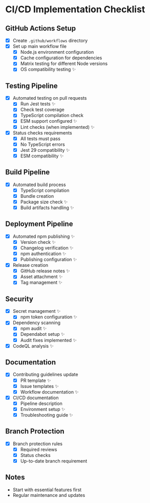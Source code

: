 # CI/CD Implementation Checklist

## GitHub Actions Setup
- [x] Create `.github/workflows` directory
- [x] Set up main workflow file
  - [x] Node.js environment configuration
  - [x] Cache configuration for dependencies
  - [x] Matrix testing for different Node versions
  - [x] OS compatibility testing ✨

## Testing Pipeline
- [x] Automated testing on pull requests
  - [x] Run Jest tests ✨
  - [x] Check test coverage
  - [x] TypeScript compilation check
  - [x] ESM support configured ✨
  - [x] Lint checks (when implemented) ✨
- [x] Status checks requirements
  - [x] All tests must pass
  - [x] No TypeScript errors
  - [x] Jest 29 compatibility ✨
  - [x] ESM compatibility ✨

## Build Pipeline
- [x] Automated build process
  - [x] TypeScript compilation
  - [x] Bundle creation
  - [x] Package size check ✨
  - [x] Build artifacts handling ✨

## Deployment Pipeline
- [x] Automated npm publishing ✨
  - [x] Version check ✨
  - [x] Changelog verification ✨
  - [x] npm authentication ✨
  - [x] Publishing configuration ✨
- [x] Release creation
  - [x] GitHub release notes ✨
  - [x] Asset attachment ✨
  - [x] Tag management ✨

## Security
- [x] Secret management ✨
  - [x] npm token configuration ✨
- [x] Dependency scanning
  - [x] npm audit ✨
  - [x] Dependabot setup ✨
  - [x] Audit fixes implemented ✨
- [x] CodeQL analysis ✨

## Documentation
- [x] Contributing guidelines update
  - [x] PR template ✨
  - [x] Issue templates ✨
  - [x] Workflow documentation ✨
- [x] CI/CD documentation
  - [x] Pipeline description
  - [x] Environment setup ✨
  - [x] Troubleshooting guide ✨

## Branch Protection
- [x] Branch protection rules
  - [x] Required reviews
  - [x] Status checks
  - [x] Up-to-date branch requirement

## Notes
- Start with essential features first
- Regular maintenance and updates 